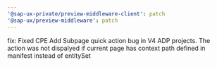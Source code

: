 ```yaml
---
'@sap-ux-private/preview-middleware-client': patch
'@sap-ux/preview-middleware': patch
---
```


fix: Fixed CPE Add Subpage quick action bug in V4 ADP projects. The action was not dispalyed if current page has context path defined in manifest instead of entitySet
